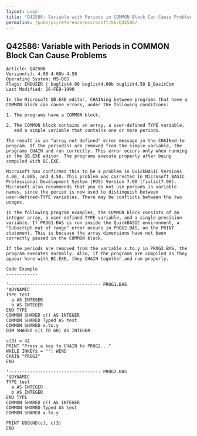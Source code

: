 ```yaml
---
layout: page
title: "Q42586: Variable with Periods in COMMON Block Can Cause Problems"
permalink: /pubs/pc/reference/microsoft/kb/Q42586/
---
```


## Q42586: Variable with Periods in COMMON Block Can Cause Problems

	Article: Q42586
	Version(s): 4.00 4.00b 4.50
	Operating System: MS-DOS
	Flags: ENDUSER | buglist4.00 buglist4.00b buglist4.50 B_BasicCom
	Last Modified: 26-FEB-1990
	
	In the Microsoft QB.EXE editor, CHAINing between programs that have a
	COMMON block can cause errors, under the following conditions:
	
	1. The programs have a COMMON block.
	
	2. The COMMON block contains an array, a user-defined TYPE variable,
	   and a simple variable that contains one or more periods.
	
	The result is an "array not defined" error message in the CHAINed-to
	program. If the period(s) are removed from the simple variable, the
	programs CHAIN and run correctly. This error occurs only when running
	in the QB.EXE editor. The programs execute properly after being
	compiled with BC.EXE.
	
	Microsoft has confirmed this to be a problem in QuickBASIC Versions
	4.00, 4.00b, and 4.50. This problem was corrected in Microsoft BASIC
	Professional Development System (PDS) Version 7.00 (fixlist7.00).
	Microsoft also recommends that you do not use periods in variable
	names, since the period is now used to distinguish between
	user-defined-TYPE variables. There may be conflicts between the two
	usages.
	
	In the following program examples, the COMMON block consists of an
	integer array, a user-defined-TYPE variable, and a single-precision
	variable. If PROG1.BAS is run inside the QuickBASIC environment, a
	"Subscript out of range" error occurs in PROG2.BAS, on the PRINT
	statement. This is because the array dimensions have not been
	correctly passed in the COMMON block.
	
	If the periods are removed from the variable x.to.y in PROG2.BAS, the
	program executes normally. Also, if the programs are compiled as they
	appear here with BC.EXE, they CHAIN together and run properly.
	
	Code Example
	------------
	
	'----------------------------------- PROG1.BAS
	'$DYNAMIC
	TYPE test
	  a AS INTEGER
	  b AS INTEGER
	END TYPE
	COMMON SHARED c() AS INTEGER
	COMMON SHARED Typed AS test
	COMMON SHARED x.to.y
	DIM SHARED c(1 TO 60) AS INTEGER
	
	c(3) = 42
	PRINT "Press a key to CHAIN to PROG2..."
	WHILE INKEY$ = "": WEND
	CHAIN "PROG2"
	END
	
	'----------------------------------- PROG2.BAS
	'$DYNAMIC
	TYPE test
	  a AS INTEGER
	  b AS INTEGER
	END TYPE
	COMMON SHARED c() AS INTEGER
	COMMON SHARED Typed AS test
	COMMON SHARED x.to.y
	
	PRINT UBOUND(c), c(3)
	END
